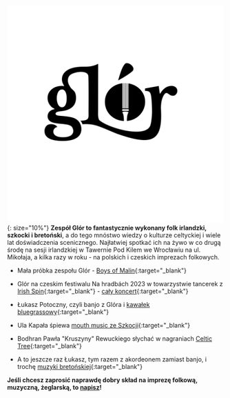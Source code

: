 ![logo](logo_glor2.svg){: size="10%"}
**Zespół Glór to fantastycznie wykonany folk irlandzki, szkocki i bretoński**, a do tego mnóstwo wiedzy o kulturze celtyckiej i wiele lat doświadczenia scenicznego.
Najłatwiej spotkać ich na żywo w co drugą środę na sesji irlandzkiej w Tawernie Pod Kilem we Wrocławiu na ul. Mikołaja, a kilka razy w roku - na polskich i czeskich imprezach folkowych.

* Mała próbka zespołu Glór - [Boys of Malin](https://youtu.be/oby8ulUbRpw?si=V5QAVamV4ZwnPdAO&t=8){:target="_blank"}

* Glór na czeskim festiwalu Na hradbách 2023 w towarzystwie tancerek z [Irish Spin](https://taniec-irlandzki.wroclaw.pl/){:target="_blank"} - [cały koncert](https://youtu.be/ylhBMfSsrPw?si=N2QBnMMqoj7NzZeY){:target="_blank"}

* Łukasz Potoczny, czyli banjo z Glóra i [kawałek bluegrassowy](https://youtu.be/XuD6_SkcDDU?si=cYJRZvBn9caXXM9O){:target="_blank"}

* Ula Kapała śpiewa [mouth music ze Szkocji](https://youtu.be/T9BgMcDHZlA?si=zZSF_zjfUv6hb-hs){:target="_blank"}

* Bodhran Pawła "Kruszyny" Rewuckiego słychać w nagraniach [Celtic Tree](https://youtu.be/PqFb50b1bkk?si=KGu1tRdWIVpoBS2L){:target="_blank"}

* A to jeszcze raz Łukasz, tym razem z akordeonem zamiast banjo, i trochę [muzyki bretońskiej](https://youtu.be/TorBgbTYaK0?si=NwH3q5lITAobiBf8){:target="_blank"}

**Jeśli chcesz zaprosić naprawdę dobry skład na imprezę folkową, muzyczną, żeglarską, to [napisz](mailto:luk.potoczny@gmail.com)!**
